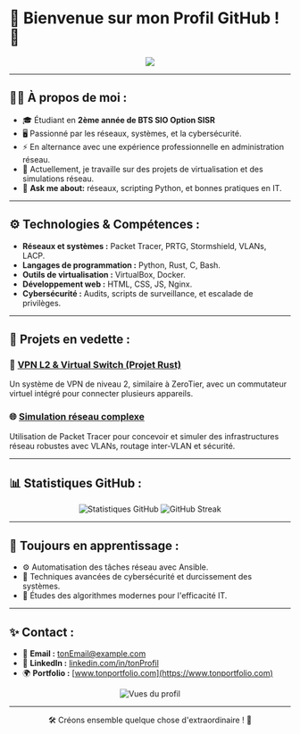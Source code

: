 # 🌟 Bienvenue sur mon Profil GitHub ! 👋

<p align="center">
  <img src="https://readme-typing-svg.herokuapp.com?color=%2336BCF7&lines=Passionné+par+la+tech;+Étudiant+en+BTS+SIO+Option+SISR;Explorateur+de+réseaux+et+systèmes" />
</p>

---

## 🧑‍💻 À propos de moi :
- 🎓 Étudiant en **2ème année de BTS SIO Option SISR**
- 🖥️ Passionné par les réseaux, systèmes, et la cybersécurité.
- ⚡ En alternance avec une expérience professionnelle en administration réseau.
- 🎯 Actuellement, je travaille sur des projets de virtualisation et des simulations réseau.
- 💬 **Ask me about:** réseaux, scripting Python, et bonnes pratiques en IT.

---

## ⚙️ Technologies & Compétences :
- **Réseaux et systèmes :** Packet Tracer, PRTG, Stormshield, VLANs, LACP.
- **Langages de programmation :** Python, Rust, C, Bash.
- **Outils de virtualisation :** VirtualBox, Docker.
- **Développement web :** HTML, CSS, JS, Nginx.
- **Cybersécurité :** Audits, scripts de surveillance, et escalade de privilèges.

---

## 🚀 Projets en vedette :
### 🔗 [VPN L2 & Virtual Switch (Projet Rust)](https://github.com/username/pqxdh)
Un système de VPN de niveau 2, similaire à ZeroTier, avec un commutateur virtuel intégré pour connecter plusieurs appareils.

### 🌐 [Simulation réseau complexe](https://github.com/username/network-simulation)
Utilisation de Packet Tracer pour concevoir et simuler des infrastructures réseau robustes avec VLANs, routage inter-VLAN et sécurité.

---

## 📊 Statistiques GitHub :
<p align="center">
  <img src="https://github-readme-stats.vercel.app/api?username=tonNomUtilisateur&show_icons=true&theme=radical" alt="Statistiques GitHub" />
  <img src="https://github-readme-streak-stats.herokuapp.com/?user=tonNomUtilisateur&theme=radical" alt="GitHub Streak" />
</p>

---

## 🌱 Toujours en apprentissage :
- ⚙️ Automatisation des tâches réseau avec Ansible.
- 🔐 Techniques avancées de cybersécurité et durcissement des systèmes.
- 📖 Études des algorithmes modernes pour l'efficacité IT.

---

## ✨ Contact :
- 📧 **Email :** tonEmail@example.com
- 💼 **LinkedIn :** [linkedin.com/in/tonProfil](https://linkedin.com/in/tonProfil)
- 🌍 **Portfolio :** [www.tonportfolio.com](https://www.tonportfolio.com)

<p align="center">
  <img src="https://komarev.com/ghpvc/?username=Aur3ns&label=Vues+du+profil&color=blueviolet&style=flat" alt="Vues du profil" />
</p>

---

<p align="center">
  🛠️ Créons ensemble quelque chose d'extraordinaire ! 🚀
</p>
